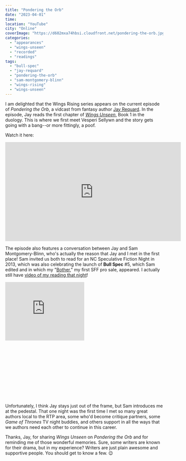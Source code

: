 ```yaml
---
title: "Pondering the Orb"
date: "2023-04-01"
time:
location: "YouTube"
city: "Online"
coverImage: "https://d602mxa74hbsi.cloudfront.net/pondering-the-orb.jpg"
categories:
  - "appearances"
  - "wings-unseen"
  - "recorded"
  - "readings"
tags:
  - "bull-spec"
  - "jay-requard"
  - "pondering-the-orb"
  - "sam-montgomery-blinn"
  - "wings-rising"
  - "wings-unseen"
---
```


I am delighted that the Wings Rising series appears on the current episode of _Pondering the Orb_, a vidcast from fantasy author [Jay Requard](https://www.jayrequard.com/). In the episode, Jay reads the first chapter of [_Wings Unseen_,](/creative-works/wings-unseen/) Book 1 in the duology. This is where we first meet Vesperi Sellywn and the story gets going with a bang--or more fittingly, a poof.

Watch it here:

<iframe width="560" height="315" src="https://www.youtube.com/embed/QV32rVUEttY?si=V9sBpem_-2ZfbK-P" title="YouTube video player" frameborder="0" allow="accelerometer; autoplay; clipboard-write; encrypted-media; gyroscope; picture-in-picture; web-share" referrerpolicy="strict-origin-when-cross-origin" allowfullscreen></iframe>

The episode also features a conversation between Jay and Sam Montgomery-Blinn, who's actually the reason that Jay and I met in the first place! Sam invited us both to read for an NC Speculative Fiction Night in 2013, which was also celebrating the launch of **Bull Spec** #5, which Sam edited and in which my "[Bother](/creative-works/bother/)," my first SFF pro sale, appeared. I actually still have [video of my reading that night](http://vimeo.com/22656890)!

<div style="padding:73.75% 0 0 0;position:relative;"><iframe src="https://player.vimeo.com/video/22656890?badge=0&amp;autopause=0&amp;player_id=0&amp;app_id=58479" frameborder="0" allow="autoplay; fullscreen; picture-in-picture; clipboard-write; encrypted-media" style="position:absolute;top:0;left:0;width:50%;height:50%;" title="Becca Gomez Farrell at Quail Ridge Bookstore"></iframe></div><script src="https://player.vimeo.com/api/player.js"></script>

Unfortunately, I think Jay stays just out of the frame, but Sam introduces me at the pedestal. That one night was the first time I met so many great authors local to the RTP area, some who'd become critique partners, some _Game of Thrones_ TV night buddies, and others support in all the ways that we authors need each other to continue in this career.

Thanks, Jay, for sharing _Wings Unseen_ on _Pondering the Orb_ and for reminding me of those wonderful memories. Sure, some writers are known for their drama, but in my experience? Writers are just plain awesome and supportive people. You should get to know a few. 😉
